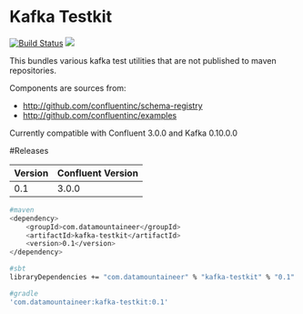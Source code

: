 # Kafka Testkit 

[![Build Status](https://travis-ci.org/datamountaineer/kafka-testkit.svg?branch=master)](https://travis-ci.org/datamountaineer/kafka-testkit)
[<img src="https://img.shields.io/badge/latest%20release-v0.1-blue.svg?label=latest%20release"/>](http://search.maven.org/#search%7Cga%7C1%7Cg%3A%22com.datamountaineer%22%20AND%20a%3A%22kafka-testkit%22)

This bundles various kafka test utilities that are not published to maven repositories.

Components are sources from:

- http://github.com/confluentinc/schema-registry
- http://github.com/confluentinc/examples

Currently compatible with Confluent 3.0.0 and Kafka 0.10.0.0

#Releases


| Version | Confluent Version |
| ------- | ----------------- |
|0.1|3.0.0|


```bash
#maven
<dependency>
	<groupId>com.datamountaineer</groupId>
	<artifactId>kafka-testkit</artifactId>
	<version>0.1</version>
</dependency>

#sbt
libraryDependencies += "com.datamountaineer" % "kafka-testkit" % "0.1"

#gradle
'com.datamountaineer:kafka-testkit:0.1'
```
